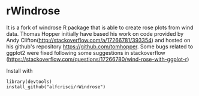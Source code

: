 rWindrose
========

It is a fork of windrose R package that is able to create rose plots from wind data. Thomas Hopper initially have based his work on code provided by Andy Clifton(http://stackoverflow.com/a/17266781/393354)  and hosted on his github's repository https://github.com/tomhopper. Some bugs related to ggplot2 were fixed following some suggestions in stackoverflow (https://stackoverflow.com/questions/17266780/wind-rose-with-ggplot-r)

Install with

```
library(devtools)
install_github("alfcrisci/rWindrose")
```



